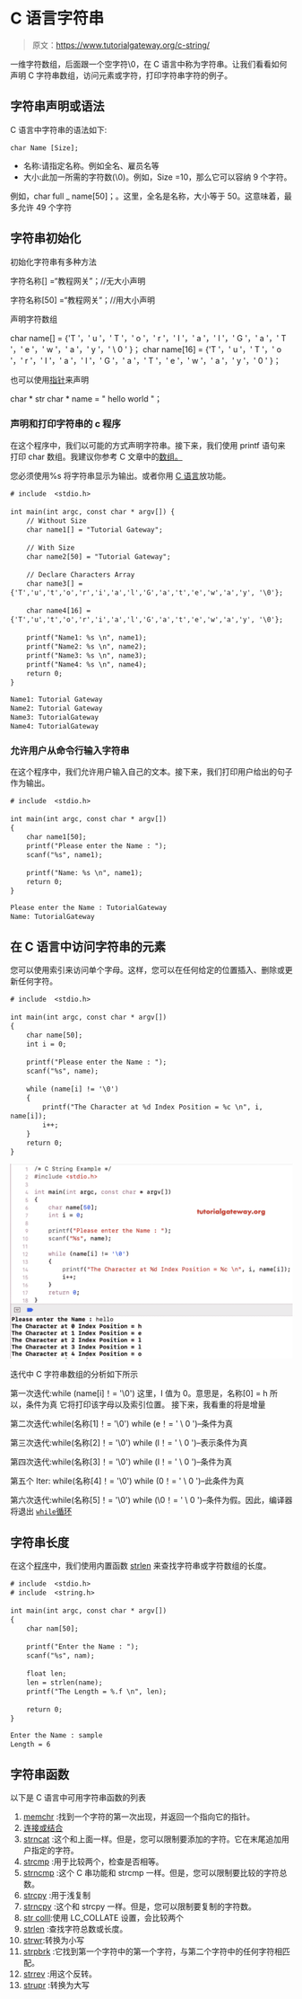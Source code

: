 # C 语言字符串

> 原文：<https://www.tutorialgateway.org/c-string/>

一维字符数组，后面跟一个空字符\0，在 C 语言中称为字符串。让我们看看如何声明 C 字符串数组，访问元素或字符，打印字符串字符的例子。

## 字符串声明或语法

C 语言中字符串的语法如下:

```
char Name [Size];
```

*   名称:请指定名称。例如全名、雇员名等
*   大小:此加一所需的字符数(\0)。例如，Size =10，那么它可以容纳 9 个字符。

例如，char full _ name[50]；。这里，全名是名称，大小等于 50。这意味着，最多允许 49 个字符

## 字符串初始化

初始化字符串有多种方法

字符名称[] =“教程网关”；//无大小声明

字符名称[50] =“教程网关”；//用大小声明

声明字符数组

char name[] = {'T '，' u '，' T '，' o '，' r '，' I '，' a '，' l '，' G '，' a '，' T '，' e '，' w '，' a '，' y '，' \ 0 ' }；
char name[16] = {'T '，' u '，' T '，' o '，' r '，' I '，' a '，' l '，' G '，' a '，' T '，' e '，' w '，' a '，' y '，' 0 ' }；

也可以使用[指针](https://www.tutorialgateway.org/pointers-in-c/)来声明

char * str
char * name = " hello world "；

### 声明和打印字符串的 c 程序

在这个程序中，我们以可能的方式声明字符串。接下来，我们使用 printf 语句来打印 char 数组。我建议你参考 C 文章中的[数组。](https://www.tutorialgateway.org/array-in-c/)

您必须使用%s 将字符串显示为输出。或者你用 [C 语言](https://www.tutorialgateway.org/c-programming/)放功能。

```
# include  <stdio.h>

int main(int argc, const char * argv[]) {
    // Without Size
    char name1[] = "Tutorial Gateway";

    // With Size
    char name2[50] = "Tutorial Gateway";

    // Declare Characters Array
    char name3[] = {'T','u','t','o','r','i','a','l','G','a','t','e','w','a','y', '\0'};

    char name4[16] = {'T','u','t','o','r','i','a','l','G','a','t','e','w','a','y', '\0'};

    printf("Name1: %s \n", name1);
    printf("Name2: %s \n", name2);
    printf("Name3: %s \n", name3);
    printf("Name4: %s \n", name4);
    return 0;
}
```

```
Name1: Tutorial Gateway 
Name2: Tutorial Gateway 
Name3: TutorialGateway 
Name4: TutorialGateway 
```

### 允许用户从命令行输入字符串

在这个程序中，我们允许用户输入自己的文本。接下来，我们打印用户给出的句子作为输出。

```
# include  <stdio.h>

int main(int argc, const char * argv[])
{
    char name1[50];
    printf("Please enter the Name : ");
    scanf("%s", name1);

    printf("Name: %s \n", name1);
    return 0;
}
```

```
Please enter the Name : TutorialGateway
Name: TutorialGateway 
```

## 在 C 语言中访问字符串的元素

您可以使用索引来访问单个字母。这样，您可以在任何给定的位置插入、删除或更新任何字符。

```
# include  <stdio.h>

int main(int argc, const char * argv[])
{
    char name[50];
    int i = 0;

    printf("Please enter the Name : ");
    scanf("%s", name);

    while (name[i] != '\0')
    {
        printf("The Character at %d Index Position = %c \n", i, name[i]);
        i++;
    }
    return 0;
}
```

![C String 3](img/99e1e8bdafb22aa15a7ab27cb23d2dc7.png)

迭代中 C 字符串数组的分析如下所示

第一次迭代:while (name[i]！= '\0')
这里，I 值为 0。意思是，名称[0] = h 所以，条件为真
它将打印该字母以及索引位置。
接下来，我看重的将是增量

第二次迭代:while(名称[1]！= '\0')
while (e！= ' \ 0 ')–条件为真

第三次迭代:while(名称[2]！= '\0')
while (l！= ' \ 0 ')–表示条件为真

第四次迭代:while(名称[3]！= '\0')
while (l！= ' \ 0 ')–条件为真

第五个 Iter: while(名称[4]！= '\0')
while (0！= ' \ 0 ')–此条件为真

第六次迭代:while(名称[5]！= '\0')
while (\0！= ' \ 0 ')–条件为假。因此，编译器将退出 [`while`循环](https://www.tutorialgateway.org/while-loop-in-c/)

## 字符串长度

在这个[程序](https://www.tutorialgateway.org/c-programming-examples/)中，我们使用内置函数 [strlen](https://www.tutorialgateway.org/c-program-to-find-length-of-a-string/) 来查找字符串或字符数组的长度。

```
# include  <stdio.h>
# include  <string.h>

int main(int argc, const char * argv[])
{
    char nam[50];

    printf("Enter the Name : ");
    scanf("%s", nam);

    float len;
    len = strlen(name);
    printf("The Length = %.f \n", len);

    return 0;
}
```

```
Enter the Name : sample
Length = 6 
```

## 字符串函数

以下是 C 语言中可用字符串函数的列表

1.  [memchr](https://www.tutorialgateway.org/memchr-in-c-language/) :找到一个字符的第一次出现，并返回一个指向它的指针。
2.  [连接或结合](https://www.tutorialgateway.org/strcat-in-c-programming/)
3.  [strncat](https://www.tutorialgateway.org/strncat-in-c-language/) :这个和上面一样。但是，您可以限制要添加的字符。它在末尾追加用户指定的字符。
4.  [strcmp](https://www.tutorialgateway.org/c-strcmp-function/) :用于比较两个，检查是否相等。
5.  [strncmp](https://www.tutorialgateway.org/strncmp-in-c-language/) :这个 C 串功能和 strcmp 一样。但是，您可以限制要比较的字符总数。
6.  [strcpy](https://www.tutorialgateway.org/strcpy-in-c-programming/) :用于浅复制
7.  [strncpy](https://www.tutorialgateway.org/strncpy-in-c-language/) :这个和 strcpy 一样。但是，您可以限制要复制的字符数。
8.  [str colll](https://www.tutorialgateway.org/strcoll-in-c-language/):使用 LC_COLLATE 设置，会比较两个
9.  [strlen](https://www.tutorialgateway.org/c-program-to-find-length-of-a-string/) :查找字符总数或长度。
10.  [strwr](https://www.tutorialgateway.org/strlwr-in-c-programming/):转换为小写
11.  [strpbrk](https://www.tutorialgateway.org/strpbrk-c-in-language/) :它找到第一个字符中的第一个字符，与第二个字符中的任何字符相匹配。
12.  [strrev](https://www.tutorialgateway.org/strrev-in-c-programming/) :用这个反转。
13.  [strupr](https://www.tutorialgateway.org/strupr-in-c-programming/) :转换为大写